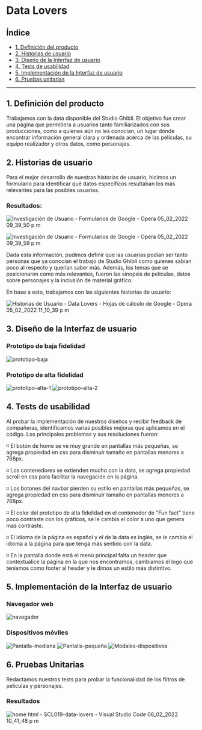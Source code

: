 # Data Lovers

## Índice

* [1. Definición del producto](#1-definición-del-producto)
* [2. Historias de usuario](#2-historias-de-usuario)
* [3. Diseño de la Interfaz de usuario](#3-diseño-de-interfaz-de-usuario)
* [4. Tests de usabilidad](#4-tests-de-usabilidad)
* [5. Implementación de la Interfaz de usuario](#5-implementación-de-la-interfaz-de-usuario)
* [6. Pruebas unitarias](#6-pruebas-unitarias)

***

## 1. Definición del producto
Trabajamos con la data disponible del Studio Ghibli. El objetivo fue crear una página que permitiera a usuarios tanto familiarizados con sus producciones, como a quienes aún no les conocían, un lugar donde encontrar información general clara y ordenada acerca de las películas, su equipo realizador y otros datos, como personajes.

## 2. Historias de usuario
Para el mejor desarrollo de nuestras historias de usuario, hicimos un formulario para identificar qué datos específicos resultaban los más relevantes para las posibles usuarias.

### Resultados:
![Investigación de Usuario - Formularios de Google - Opera 05_02_2022 09_39_50 p  m](https://user-images.githubusercontent.com/95220695/152665172-36121a5d-0643-45e1-bc57-2bc9ec022c44.png)

![Investigación de Usuario - Formularios de Google - Opera 05_02_2022 09_39_59 p  m](https://user-images.githubusercontent.com/95220695/152665175-e9588c53-a306-40e4-9b3e-f64e05198893.png)

Dada esta información, pudimos definir que las usuarias podían ser tanto personas que ya conocían el trabajo de Studio Ghibli como quienes sabían poco al respecto y querían saber más. Además, los temas que se posicionaron como más relevantes, fueron las sinopsis de películas, datos sobre personajes y la inclusión de material gráfico.

En base a esto, trabajamos con las siguientes historias de usuario:

![Historias de Usuario - Data Lovers - Hojas de cálculo de Google - Opera 05_02_2022 11_10_39 p  m](https://user-images.githubusercontent.com/95220695/152665344-ad6ccc26-dae1-4761-80be-78eeddbf44dc.png)

## 3. Diseño de la Interfaz de usuario

### Prototipo de baja fidelidad
![prototipo-baja](https://user-images.githubusercontent.com/95220695/152667956-7a202879-287d-481d-bc28-531124c9eca2.png)

### Prototipo de alta fidelidad
![prototipo-alta-1](https://user-images.githubusercontent.com/95220695/152667960-e7a073ed-1b05-4ae6-a423-f5a1c03f0d93.png)
![prototipo-alta-2](https://user-images.githubusercontent.com/95220695/152667964-8e9a27e6-5d1c-4854-bf8d-9bc6a67a8cfa.png)

## 4. Tests de usabilidad
Al probar la implementación de nuestros diseños y recibir feedback de compañeras, identificamos varias posibles mejoras que aplicamos en el código. Los principales problemas y sus resoluciones fueron:

⌑ El botón de home se ve muy grande en pantallas más pequeñas, se agrega propiedad en css para disminuir tamaño en pantallas menores a 768px.

⌑ Los contenedores se extienden mucho con la data, se agrega propiedad scroll en css para facilitar la navegación en la página. 

⌑ Los botones del navbar pierden su estilo en pantallas más pequeñas, se agrega propiedad en css para disminuir tamaño en pantallas menores a 768px.

⌑ El color del prototipo de alta fidelidad en el contenedor de "Fun fact" tiene poco contraste con los gráficos, se le cambia el color a uno que genera mas contraste.

⌑ El idioma de la página es español y el de la data es inglés, se le cambia el idioma a la página para que tenga más sentido con la data.

⌑ En la pantalla donde está el menú principal falta un header que contextualice la página en la que nos encontramos, cambiamos el logo que teníamos como footer al header y le dimos un estilo más distintivo.

## 5. Implementación de la Interfaz de usuario
### Navegador web
![navegador](https://user-images.githubusercontent.com/95220695/152713859-220fbc11-39a7-4a8c-86ce-c3ae647e1ecf.png)

### Dispositivos móviles 
![Pantalla-mediana](https://user-images.githubusercontent.com/95220695/152713880-8bdc9e8e-fa54-451f-b6bd-54ae731ee161.png)
![Pantalla-pequeña](https://user-images.githubusercontent.com/95220695/152713891-3ce92899-b343-45a7-a7c3-79c377945d6b.png)
![Modales-dispositivos](https://user-images.githubusercontent.com/95220695/152713902-c09fc647-dcc7-47ff-a410-9d5b0696e2ba.png)

## 6. Pruebas Unitarias
Redactamos nuestros tests para probar la funcionalidad de los filtros de películas y personajes.

### Resultados
![home html - SCL019-data-lovers - Visual Studio Code 06_02_2022 10_41_48 p  m](https://user-images.githubusercontent.com/95220695/152713967-d849020d-3586-4e40-9d06-f6691c167c3c.png)



